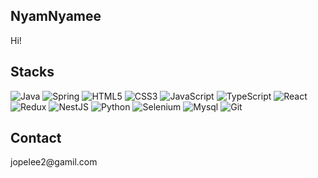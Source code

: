 <!--
**NyamNyamee/NyamNyamee** is a ✨ _special_ ✨ repository because its `README.md` (this file) appears on your GitHub profile.

Here are some ideas to get you started:

- 🔭 I’m currently working on ...
- 🌱 I’m currently learning ...
- 👯 I’m looking to collaborate on ...
- 🤔 I’m looking for help with ...
- 💬 Ask me about ...
- 📫 How to reach me: ...
- 😄 Pronouns: ...
- ⚡ Fun fact: ...
-->

<h2>NyamNyamee</h2>

<p>
   Hi!
</p>

<h2>Stacks</h2>

![Java](https://img.shields.io/badge/-Java%20-747?style=flat&logo=Java)
![Spring](https://img.shields.io/badge/-Spring%20-747?style=flat&logo=Spring)
![HTML5](https://img.shields.io/badge/-HTML5%20-747?style=flat&logo=HTML5)
![CSS3](https://img.shields.io/badge/-CSS3%20-747?style=flat&logo=CSS3)
![JavaScript](https://img.shields.io/badge/-JavaScript%20-747?style=flat&logo=JavaScript)
![TypeScript](https://img.shields.io/badge/-TypeScript%20-747?style=flat&logo=TypeScript)
![React](https://img.shields.io/badge/-React%20-747?style=flat&logo=React)
![Redux](https://img.shields.io/badge/-Redux%20-747?style=flatflat&logo=Redux)
![NestJS](https://img.shields.io/badge/-NestJS%20-747?style=flat&logo=NestJS)
![Python](https://img.shields.io/badge/-Python%20-747?style=flat&logo=Python)
![Selenium](https://img.shields.io/badge/-Selenium%20-747?style=flat&logo=Selenium)
![Mysql](https://img.shields.io/badge/-Mysql%20-747?style=flat&logo=Mysql)
![Git](https://img.shields.io/badge/-Git%20-747?style=flat&logo=Git)

<h2>Contact</h2>

<p>
   jopelee2@gamil.com
</p>

